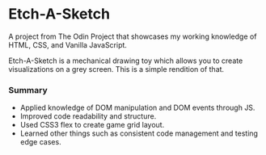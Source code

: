# Etch-A-Sketch
A project from The Odin Project that showcases my working knowledge of HTML, CSS, and Vanilla JavaScript.

Etch-A-Sketch is a mechanical drawing toy which allows you to create visualizations on a grey screen.
This is a simple rendition of that.


### Summary
* Applied knowledge of DOM manipulation and DOM events through JS.
* Improved code readability and structure.
* Used CSS3 flex to create game grid layout.
* Learned other things such as consistent code management and testing edge cases.